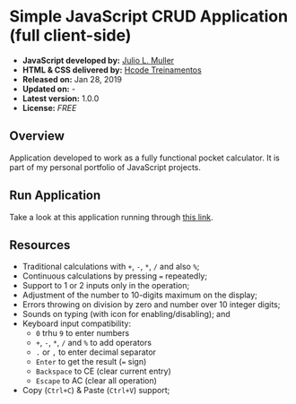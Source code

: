 # Simple JavaScript CRUD Application (full client-side)

- **JavaScript developed by:** [Julio L. Muller](https://www.linkedin.com/in/juliolmuller/)
- **HTML & CSS delivered by:** [Hcode Treinamentos](https://www.hcode.com.br)
- **Released on:** Jan 28, 2019
- **Updated on:** -
- **Latest version:** 1.0.0
- **License:** *FREE*

## Overview

Application developed to work as a fully functional pocket calculator. It is part of my personal portfolio of JavaScript projects.

## Run Application

Take a look at this application running through [this link](http://htmlpreview.github.io/?https://github.com/juliolmuller/jCalc/blob/master/index.html).

## Resources

- Traditional calculations with `+`, `-`, `*`, `/` and also `%`;
- Continuous calculations by pressing `=` repeatedly;
- Support to 1 or 2 inputs only in the operation;
- Adjustment of the number to 10-digits maximum on the display;
- Errors throwing on division by zero and number over 10 integer digits;
- Sounds on typing (with icon for enabling/disabling); and
- Keyboard input compatibility:
  - `0` trhu `9` to enter numbers
  - `+`, `-`, `*`, `/` and `%` to add operators
  - `.` or `,` to enter decimal separator
  - `Enter` to get the result (`=` sign)
  - `Backspace` to CE (clear current entry)
  - `Escape` to AC (clear all operation)
- Copy (`Ctrl+C`) & Paste (`Ctrl+V`) support;
